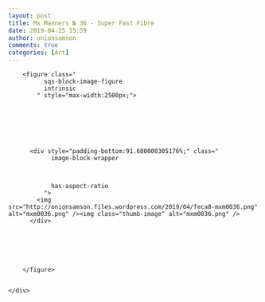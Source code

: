 ```yaml
---
layout: post
title: Mx Manners № 36 - Super Fast Fibre
date: 2019-04-25 15:59
author: onionsamson
comments: true
categories: [Art]
---
```

<div class="
          image-block-outer-wrapper
          layout-caption-below
          design-layout-inline
          combination-animation-none
          individual-animation-none
          individual-text-animation-none
        ">

      

      
        <figure class="
              sqs-block-image-figure
              intrinsic
            " style="max-width:2500px;">
          
        
        

        
          
            
          <div style="padding-bottom:91.680000305176%;" class="
                image-block-wrapper
                
          
        
                has-aspect-ratio
              ">
            <img src="http://onionsamson.files.wordpress.com/2019/04/feca8-mxm0036.png" alt="mxm0036.png" /><img class="thumb-image" alt="mxm0036.png" />
          </div>
        
          
        

        
      
        </figure>
      

    </div>
